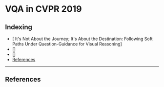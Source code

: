 # VQA in CVPR 2019

## Indexing
- [	It's Not About the Journey; It's About the Destination: Following Soft Paths Under Question-Guidance for Visual Reasoning]
- []
- []
- [References](#References)
---
## References

